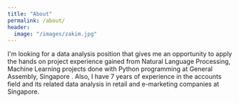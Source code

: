 ```yaml
---
title: "About"
permalink: /about/
header:
  image: "/images/zakim.jpg"
---
```


I'm looking for a data analysis position that gives me an opportunity to apply the hands on project experience gained from Natural Language Processing, Machine Learning projects done with Python programming at General Assembly, Singapore . Also, I have 7 years of experience in the accounts field and its related data analysis in retail and e-marketing companies at Singapore.
